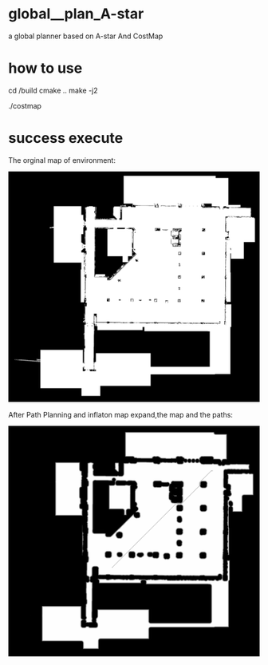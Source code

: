 # global__plan_A-star
a global planner based on A-star And CostMap

# how to use


cd /build
cmake ..
make -j2

./costmap



# success execute

The orginal map of environment:

![originalmap.png](originalmap.png)

After Path Planning and inflaton map expand,the map and the paths:

![a_star_plan_costmap.png](a_star_plan_costmap.png)



